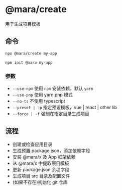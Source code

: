 # @mara/create

用于生成项目模板

## 命令

```bash
npx @mara/create my-app
```

```bash
npm init @mara my-app
```

### 参数

- `--use-npm` 使用 `npm` 安装依赖，默认 `yarn`
- `--use-pnp` 使用 yarn pnp 模式
- `--no-ts` 不使用 typescript
- `--preset | -p` 指定预设模板，vue | react | other lib
- `--force | -f` 强制在指定目录生成项目

## 流程

- 创建或检查应用目录
- 生成预置 package.json，添加依赖字段
- 安装 @mara/x 及 App 框架依赖
- 从 @mara/x 中提取项目模板
- 更新 package.json 余项字段
- 生成项目 src 目录及配置文件
- (如果不存在)初始化 git 仓库
